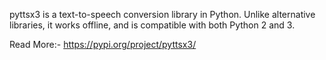 pyttsx3 is a text-to-speech conversion library in Python. Unlike alternative libraries, it works offline, and is compatible with both Python 2 and 3.

Read More:- https://pypi.org/project/pyttsx3/